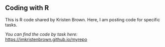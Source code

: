 ## Coding with R

This is R code shared by Kristen Brown. Here, I am posting code for specific tasks. 

_You can find the code by task here:_ https://imkristenbrown.github.io/myrepo
